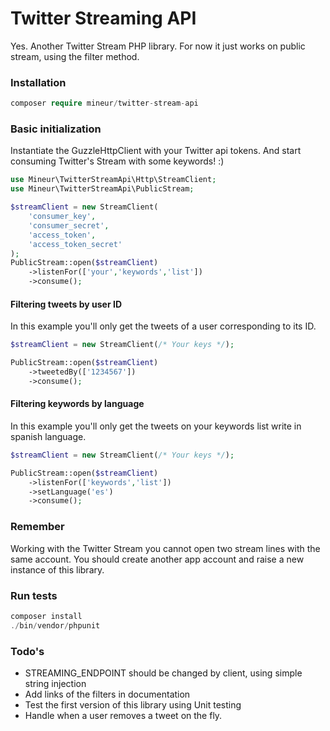 # Twitter Streaming API
Yes. Another Twitter Stream PHP library. For now it just works on public stream, using the filter method.<br>

### Installation
```php
composer require mineur/twitter-stream-api
```

### Basic initialization
Instantiate the GuzzleHttpClient with your Twitter api tokens. And start consuming Twitter's Stream with some keywords! :)
```php
use Mineur\TwitterStreamApi\Http\StreamClient;
use Mineur\TwitterStreamApi\PublicStream;

$streamClient = new StreamClient(
    'consumer_key',
    'consumer_secret',
    'access_token',
    'access_token_secret'
);
PublicStream::open($streamClient)
    ->listenFor(['your','keywords','list'])
    ->consume();
```

#### Filtering tweets by user ID
In this example you'll only get the tweets of a user corresponding to its ID.
```php
$streamClient = new StreamClient(/* Your keys */);

PublicStream::open($streamClient)
    ->tweetedBy(['1234567'])
    ->consume();
```

#### Filtering keywords by language
In this example you'll only get the tweets on your keywords list write in spanish language. 
```php
$streamClient = new StreamClient(/* Your keys */);

PublicStream::open($streamClient)
    ->listenFor(['keywords','list'])
    ->setLanguage('es')
    ->consume();
```

### Remember
Working with the Twitter Stream you cannot open two stream lines with the same account. You should create another app account and raise a new instance of this library.

### Run tests
```php
composer install
./bin/vendor/phpunit
```

### Todo's
* STREAMING_ENDPOINT should be changed by client, using simple string injection
* Add links of the filters in documentation
* Test the first version of this library using Unit testing
* Handle when a user removes a tweet on the fly.